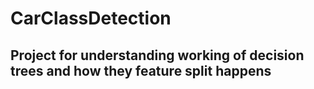 # CarClassDetection
## Project for understanding working of decision trees and how they feature split happens 
